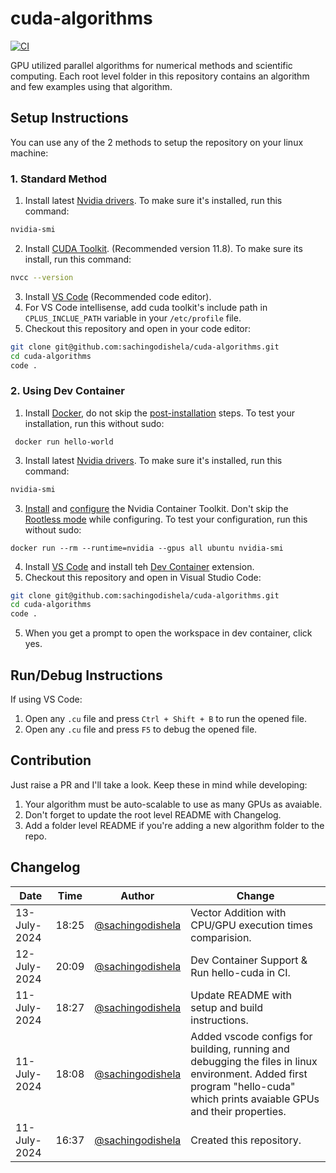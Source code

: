 # cuda-algorithms
[![CI](https://github.com/sachingodishela/cuda-algorithms/actions/workflows/ci.yml/badge.svg?branch=main)](https://github.com/sachingodishela/cuda-algorithms/actions/workflows/ci.yml)


GPU utilized parallel algorithms for numerical methods and scientific computing. Each root level folder in this repository contains an algorithm and few examples using that algorithm.

## Setup Instructions
You can use any of the 2 methods to setup the repository on your linux machine:
### 1. Standard Method
1. Install latest [Nvidia drivers](https://docs.nvidia.com/cuda/cuda-installation-guide-linux/index.html#driver-installation). To make sure it's installed, run this command:
``` sh
nvidia-smi
```
2. Install [CUDA Toolkit](https://docs.nvidia.com/cuda/cuda-installation-guide-linux/index.html). (Recommended version 11.8). To make sure its install, run this command:
``` sh
nvcc --version
```
3. Install [VS Code](https://code.visualstudio.com/download) (Recommended code editor). 
4. For VS Code intellisense, add cuda toolkit's include path in `CPLUS_INCLUE_PATH` variable in your `/etc/profile` file.
5. Checkout this repository and open in your code editor:
``` sh
git clone git@github.com:sachingodishela/cuda-algorithms.git
cd cuda-algorithms
code .
``` 
### 2. Using Dev Container
1. Install [Docker](https://docs.docker.com/engine/install/), do not skip the [post-installation](https://docs.docker.com/engine/install/linux-postinstall/) steps. To test your installation, run this without sudo:
```
 docker run hello-world
```
3. Install latest [Nvidia drivers](https://docs.nvidia.com/cuda/cuda-installation-guide-linux/index.html#driver-installation). To make sure it's installed, run this command:
``` sh
nvidia-smi
```
3. [Install](https://docs.nvidia.com/datacenter/cloud-native/container-toolkit/latest/install-guide.html#installation) and [configure](https://docs.nvidia.com/datacenter/cloud-native/container-toolkit/latest/install-guide.html#configuration) the Nvidia Container Toolkit. Don't skip the [Rootless mode](https://docs.nvidia.com/datacenter/cloud-native/container-toolkit/latest/install-guide.html#configuration) while configuring. To test your configuration, run this without sudo:
```
docker run --rm --runtime=nvidia --gpus all ubuntu nvidia-smi
```
4. Install [VS Code](https://code.visualstudio.com/download) and install teh [Dev Container](https://marketplace.visualstudio.com/items?itemName=ms-vscode-remote.remote-containers) extension.
4. Checkout this repository and open in Visual Studio Code:
``` sh
git clone git@github.com:sachingodishela/cuda-algorithms.git
cd cuda-algorithms
code .
```
5. When you get a prompt to open the workspace in dev container, click yes.

## Run/Debug Instructions
If using VS Code:
1. Open any `.cu` file and press `Ctrl + Shift + B` to run the opened file.
2. Open any `.cu` file and press `F5` to debug the opened file.

## Contribution
Just raise a PR and I'll take a look. Keep these in mind while developing:
1. Your algorithm must be auto-scalable to use as many GPUs as avaiable.
2. Don't forget to update the root level README with Changelog.
3. Add a folder level README if you're adding a new algorithm folder to the repo.

## Changelog
|Date|Time|Author|Change|
|-|-|-|-|
13-July-2024|18:25|[@sachingodishela](https://github.com/sachingodishela)|Vector Addition with CPU/GPU execution times comparision.|
12-July-2024|20:09|[@sachingodishela](https://github.com/sachingodishela)|Dev Container Support & Run hello-cuda in CI.|
11-July-2024|18:27|[@sachingodishela](https://github.com/sachingodishela)|Update README with setup and build instructions.|
11-July-2024|18:08|[@sachingodishela](https://github.com/sachingodishela)|Added vscode configs for building, running and debugging the files in linux environment. Added first program "hello-cuda" which prints avaiable GPUs and their properties.|
11-July-2024|16:37|[@sachingodishela](https://github.com/sachingodishela)|Created this repository.|
